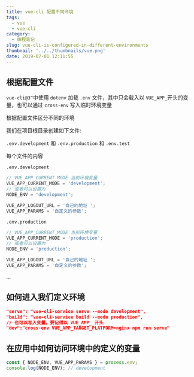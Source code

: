 ```yaml
---
title: vue-cli 配置不同环境
tags:
  - vue
  - vue-cli
category:
  - 编程笔记
slug: vue-cli-is-configured-in-different-environments
thumbnail: '../../thumbnails/vue.png'
date: 2019-07-01 12:11:55
---
```


## 根据配置文件

`vue-cli@3^`中使用 `dotenv` 加载 `.env` 文件，其中只会载入以 `VUE_APP_`开头的变量，也可以通过 `cross-env` 写入临时环境变量

根据配置文件区分不同的环境

我们在项目根目录创建如下文件:

`.env.development` 和 `.env.production` 和 `.env.test`

每个文件的内容

`.env.development`

```js
// VUE_APP_CURRENT_MODE 当前环境变量
VUE_APP_CURRENT_MODE = 'development';
// 或者可以设置为
NODE_ENV = 'development';

VUE_APP_LOGOUT_URL = '自己的地址 ';
VUE_APP_PARAMS = '自定义的参数';
```

`.env.production`

```js
// VUE_APP_CURRENT_MODE 当前环境变量
VUE_APP_CURRENT_MODE = 'production';
// 或者可以设置为
NODE_ENV = 'production';

VUE_APP_LOGOUT_URL = '自己的地址 ';
VUE_APP_PARAMS = '自定义的参数';
```

...

## 如何进入我们定义环境

```json
"serve": "vue-cli-service serve --mode development",
"build": "vue-cli-service build --mode production",
// 也可以写入变量，要记得以 VUE_APP_ 开头
"dev":"cross-env VUE_APP_TARGET_PLATFORM=nginx npm run serve"
```

## 在应用中如何访问环境中的定义的变量

```js
const { NODE_ENV, VUE_APP_PARAMS } = process.env;
console.log(NODE_ENV); // development
```
